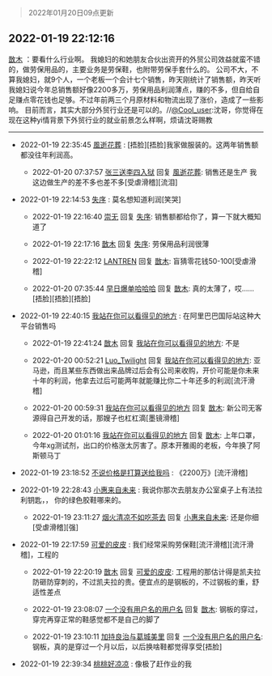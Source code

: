 > 2022年01月20日09点更新
<link rel="stylesheet" href="https://cdn.jsdelivr.net/gh/taotie6/sampleJSON@main/css/photo_show.css">
<meta name="referrer" content="no-referrer" />


 ## 2022-01-19 22:12:16 

 [㪚木](https://www.coolapk.com/feed/32946434?shareKey=OGRhZDBmN2M3NWZhNjFlODI2Yjk~) ：要看什么行业啊。
我媳妇的和她朋友合伙出资开的外贸公司效益就蛮不错的，做劳保用品的，主要业务是劳保鞋，也附带劳保手套什么的。
公司不大，不算我媳妇，就9个人，一个老板一个会计七个销售，昨天刚统计了销售额，昨天听我媳妇说今年总销售额好像2200多万，劳保用品利润薄点，赚的不多<!--break-->，但自给自足赚点零花钱也足够。不过年前两三个月原材料和物流出现了涨价，造成了一些影响。
目前而言，其实大部分外贸行业还是可以的。//<a class="feed-link-uname" href="/u/Cool_user">@Cool_user</a>:沈哥，你觉得在现在这种yi情背景下外贸行业的就业前景怎么样啊，烦请沈哥赐教 

<div class="album">
</div>

 ------- 

- 2022-01-19 22:35:45 [風逝花葬](uid=739984) : [捂脸][捂脸]我家做服装的。这两年销售额都没往年利润高。 

    - 2022-01-20 07:37:57 [张三送李四入狱](uid=2011605) 回复 [風逝花葬](uid=739984): 销售还是生产  我这边做生产的差不多也差不多[受虐滑稽][流泪] 

- 2022-01-19 22:14:53 [失序](uid=1009107) : 莫名想知道利润[笑哭] 

    - 2022-01-19 22:16:40 [崇无](uid=1210616) 回复 [失序](uid=1009107): 销售额都给你了，算一下就大概知道了 

    - 2022-01-19 22:17:16 [㪚木](uid=1081091) 回复 [失序](uid=1009107): 劳保用品利润很薄 

    - 2022-01-19 22:22:12 [LANTREN](uid=2194571) 回复 [㪚木](uid=1081091): 盲猜零花钱50-100[受虐滑稽] 

    - 2022-01-20 07:35:44 [早日爆单哈哈哈](uid=2188936) 回复 [㪚木](uid=1081091): 真的太薄了，哎……[捂脸][捂脸][捂脸] 

- 2022-01-19 22:40:15 [我站在你可以看得见的地方](uid=1262232) : 在阿里巴巴国际站这种大平台销售吗 

    - 2022-01-19 22:41:24 [㪚木](uid=1081091) 回复 [我站在你可以看得见的地方](uid=1262232): 不是 

    - 2022-01-20 00:52:21 [Luo_Twilight](uid=1172110) 回复 [我站在你可以看得见的地方](uid=1262232): 亚马逊，而且某些东西做出来品牌过后会有公司来收购，开价可能是你未来十年的利润，他拿去过后可能两年就能赚比你二十年还多的利润[流汗滑稽] 

    - 2022-01-20 00:59:31 [我站在你可以看得见的地方](uid=1262232) 回复 [㪚木](uid=1081091): 新公司无客源得自己开发的话，那嫂子也杠杠滴[墨镜滑稽] 

    - 2022-01-20 01:01:16 [我站在你可以看得见的地方](uid=1262232) 回复 [㪚木](uid=1081091): 上年口罩，今年xg测试剂，出口的价格涨太厉害了。原本开雅阁的老板，今年换了阿斯顿马丁 

- 2022-01-19 23:18:52 [不说价格是打算送给我吗](uid=3415876) : 《2200万》[流汗滑稽] 

- 2022-01-19 22:28:43 [小惠来自未来](uid=847097) : 我说你那次去朋友办公室桌子上有法拉利钥匙，，  你的绿色胶鞋哪来的。 

    - 2022-01-19 23:11:27 [烟火清凉不如吃茶去](uid=4279524) 回复 [小惠来自未来](uid=847097): 还是你细[受虐滑稽][强] 

- 2022-01-19 22:17:59 [可爱的皮皮](uid=2163021) : 我们经常采购劳保鞋[流汗滑稽][流汗滑稽]，工程的 

    - 2022-01-19 22:20:19 [㪚木](uid=1081091) 回复 [可爱的皮皮](uid=2163021): 工程用的那估计得是凯夫拉防砸防穿刺的，不过凯夫拉的贵。便宜点的是钢板的，不过钢板的重，舒适性差点 

    - 2022-01-19 23:08:07 [一个没有用户名的用户名](uid=1314924) 回复 [㪚木](uid=1081091): 钢板的穿过，穿完再穿正常的鞋感觉都不是自己的脚了 

    - 2022-01-19 23:10:11 [加持良治与葛城美里](uid=1483543) 回复 [一个没有用户名的用户名](uid=1314924): 钢板，真的是穿过一个月以后，以后换啥鞋都觉得享受[捂脸] 

- 2022-01-19 22:39:34 [桃桃好凉凉](uid=5400930) : 像极了赶作业的我 


